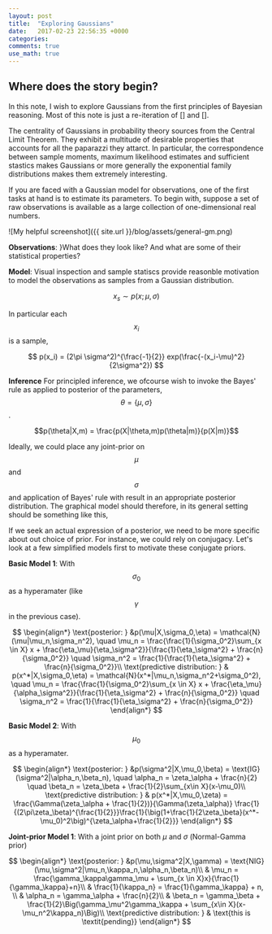 ```yaml
---
layout: post
title:  "Exploring Gaussians"
date:   2017-02-23 22:56:35 +0000
categories: 
comments: true
use_math: true
---
```


## Where does the story begin?


In this note, I wish to explore Gaussians from the first principles of Bayesian reasoning. Most of this note is just a re-iteration of [] and [].

The centrality of Gaussians in probability theory sources from the Central Limit Theorem. They exhibit a multitude of desirable properties that accounts for all the paparazzi they attarct. In particular, the correspondence between sample moments, maximum likelihood estimates and sufficient stastics makes Gaussians or more generally the exponential family distributions makes them extremely interesting.

If you are faced with a Gaussian model for observations, one of the first tasks at hand is to estimate its parameters. To begin with, suppose a set of raw observations is available as a large collection of one-dimensional real numbers. 

![My helpful screenshot]({{ site.url }}/blog/assets/general-gm.png)

**Observations**: }What does they look like? And what are some of their statistical properties?

**Model**: Visual inspection and sample statiscs provide reasonble motivation to model the observations as samples from a Gaussian distribution.

$$x_s \sim p(x;\mu,\sigma)$$

In particular each $$x_i$$ is a sample,

$$ p(x_i) = (2\pi \sigma^2)^{\frac{-1}{2}} exp(\frac{-(x_i-\mu)^2}{2\sigma^2}) $$

**Inference** For principled inference, we ofcourse wish to invoke the Bayes' rule as applied to posterior of the parameters, $$\theta = \{\mu,\sigma\}$$.

$$p(\theta|X,m) = \frac{p(X|\theta,m)p(\theta|m)}{p(X|m)}$$

Ideally, we could place any joint-prior on $$\mu$$ and $$\sigma$$ and application of Bayes' rule with result in an appropriate posterior distribution. The graphical model should therefore, in its general setting should be something like this,

If we seek an actual expression of a posterior, we need to be more specific about out choice of prior. For instance, we could rely on conjugacy. Let's look at a few simplified models first to motivate these conjugate priors. 

**Basic Model 1**: With $$\sigma_0$$ as a hyperamater (like $$\gamma$$ in the previous case). 



$$
\begin{align*}
\text{posterior: } &p(\mu|X,\sigma_0,\eta) = \mathcal{N}(\mu|\mu_n,\sigma_n^2), \quad \mu_n = \frac{\frac{1}{\sigma_0^2}\sum_{x \in X} x + \frac{\eta_\mu}{\eta_\sigma^2}}{\frac{1}{\eta_\sigma^2} + \frac{n}{\sigma_0^2}} \quad \sigma_n^2 = \frac{1}{\frac{1}{\eta_\sigma^2} + \frac{n}{\sigma_0^2}}\\
\text{predictive distribution: } & p(x^*|X,\sigma_0,\eta) = \mathcal{N}(x^*|\mu_n,\sigma_n^2+\sigma_0^2), \quad \mu_n = \frac{\frac{1}{\sigma_0^2}\sum_{x \in X} x + \frac{\eta_\mu}{\alpha_\sigma^2}}{\frac{1}{\eta_\sigma^2} + \frac{n}{\sigma_0^2}} \quad \sigma_n^2 = \frac{1}{\frac{1}{\eta_\sigma^2} + \frac{n}{\sigma_0^2}}
\end{align*} 
$$


**Basic Model 2**: With $$\mu_0$$ as a hyperamater. 

$$
\begin{align*}
\text{posterior: } &p(\sigma^2|X,\mu_0,\beta) = \text{IG}(\sigma^2|\alpha_n,\beta_n), \quad \alpha_n = \zeta_\alpha + \frac{n}{2} \quad \beta_n = \zeta_\beta + \frac{1}{2}\sum_{x\in X}(x-\mu_0)\\
\text{predictive distribution: } & p(x^*|X,\mu_0,\zeta) = \frac{\Gamma(\zeta_\alpha + \frac{1}{2})}{\Gamma(\zeta_\alpha)} \frac{1}{(2\pi\zeta_\beta)^{\frac{1}{2}}}\frac{1}{\big(1+\frac{1}{2\zeta_\beta}(x^*-\mu_0)^2\big)^{\zeta_\alpha+\frac{1}{2}}}
\end{align*} 
$$

**Joint-prior Model 1**: With a joint prior on both $\mu$ and $\sigma$ (Normal-Gamma prior)


$$
\begin{align*}
\text{posterior: } &p(\mu,\sigma^2|X,\gamma) = \text{NIG}(\mu,\sigma^2|\mu_n,\kappa_n,\alpha_n,\beta_n)\\
& \mu_n = \frac{\gamma_\kappa\gamma_\mu + \sum_{x \in X}x}{\frac{1}{\gamma_\kappa}+n}\\
& \frac{1}{\kappa_n} = \frac{1}{\gamma_\kappa} + n, \\
& \alpha_n = \gamma_\alpha + \frac{n}{2}\\
& \beta_n = \gamma_\beta + \frac{1}{2}\Big(\gamma_\mu^2\gamma_\kappa + \sum_{x\in X}(x-\mu_n^2\kappa_n)\Big)\\
\text{predictive distribution: } & \text{this is \textit{pending}}
\end{align*}
$$


